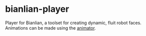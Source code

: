 # bianlian-player
 Player for Bianlian, a toolset for creating dynamic, fluit robot faces.
 Animations can be made using the [animator](https://github.com/shaunabanana/bianlian-animator).
